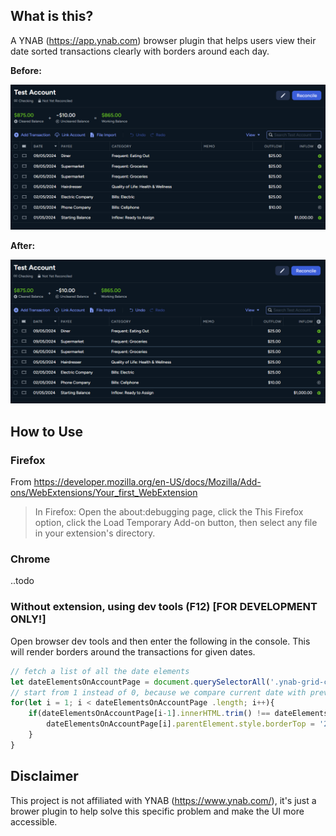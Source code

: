 
## What is this?

A YNAB (https://app.ynab.com) browser plugin that helps users view their date sorted transactions clearly with borders around each day.

**Before:**

![Before Image](./demo/before-example.png)

**After:**

![After Image](./demo/after-example.png)

## How to Use

### Firefox

From https://developer.mozilla.org/en-US/docs/Mozilla/Add-ons/WebExtensions/Your_first_WebExtension
> In Firefox: Open the about:debugging page, click the This Firefox option, click the Load Temporary Add-on button, then select any file in your extension's directory.

### Chrome

..todo

### Without extension, using dev tools (F12) [FOR DEVELOPMENT ONLY!]

Open browser dev tools and then enter the following in the console. This will render borders around the transactions for given dates.

```js
// fetch a list of all the date elements
let dateElementsOnAccountPage = document.querySelectorAll('.ynab-grid-cell-date.user-data')
// start from 1 instead of 0, because we compare current date with previous date to decide if we want to draw a top border
for(let i = 1; i < dateElementsOnAccountPage .length; i++){
    if(dateElementsOnAccountPage[i-1].innerHTML.trim() !== dateElementsOnAccountPage [i].innerHTML.trim()){
        dateElementsOnAccountPage[i].parentElement.style.borderTop = '2px solid #405163'
    }
}
```

## Disclaimer

This project is not affiliated with YNAB (https://www.ynab.com/), it's just a brower plugin to help solve this specific problem and make the UI more accessible.
